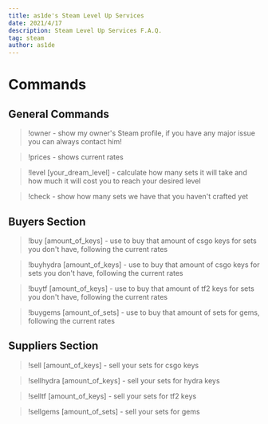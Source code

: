 ```yaml
---
title: as1de's Steam Level Up Services
date: 2021/4/17
description: Steam Level Up Services F.A.Q.
tag: steam
author: as1de
---
```


# Commands

## General Commands

> !owner
    - show my owner's Steam profile, if you have any major issue you can always contact him!

> !prices
    - shows current rates

> !level [your_dream_level]
    - calculate how many sets it will take and how much it will cost you to reach your desired level

> !check
    - show how many sets we have that you haven't crafted yet

## Buyers Section

> !buy [amount_of_keys]
    - use to buy that amount of csgo keys for sets you don't have, following the current rates

> !buyhydra [amount_of_keys]
    - use to buy that amount of csgo keys for sets you don't have, following the current rates

> !buytf [amount_of_keys]
    - use to buy that amount of tf2 keys for sets you don't have, following the current rates

> !buygems [amount_of_sets]
    - use to buy that amount of sets for gems, following the current rates

## Suppliers Section

> !sell [amount_of_keys] 
    - sell your sets for csgo keys

> !sellhydra [amount_of_keys] 
    - sell your sets for hydra keys

> !selltf [amount_of_keys] 
    - sell your sets for tf2 keys

> !sellgems [amount_of_sets] 
    - sell your sets for gems